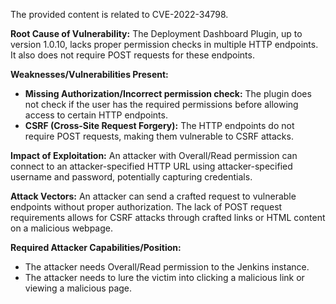 The provided content is related to CVE-2022-34798.

**Root Cause of Vulnerability:**
The Deployment Dashboard Plugin, up to version 1.0.10, lacks proper permission checks in multiple HTTP endpoints. It also does not require POST requests for these endpoints.

**Weaknesses/Vulnerabilities Present:**
- **Missing Authorization/Incorrect permission check:** The plugin does not check if the user has the required permissions before allowing access to certain HTTP endpoints.
- **CSRF (Cross-Site Request Forgery):** The HTTP endpoints do not require POST requests, making them vulnerable to CSRF attacks.

**Impact of Exploitation:**
An attacker with Overall/Read permission can connect to an attacker-specified HTTP URL using attacker-specified username and password, potentially capturing credentials.

**Attack Vectors:**
An attacker can send a crafted request to vulnerable endpoints without proper authorization. The lack of POST request requirements allows for CSRF attacks through crafted links or HTML content on a malicious webpage.

**Required Attacker Capabilities/Position:**
- The attacker needs Overall/Read permission to the Jenkins instance.
- The attacker needs to lure the victim into clicking a malicious link or viewing a malicious page.